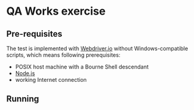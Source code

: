 # QA Works exercise

## Pre-requisites

The test is implemented with [Webdriver.io][wdio] without Windows-compatible scripts, which means following prerequisites:
- POSIX host machine with a Bourne Shell descendant
- [Node.js][getnode]
- working Internet connection

[wdio]: http://webdriver.io
[getnode]: https://nodejs.org/en/download/

## Running

